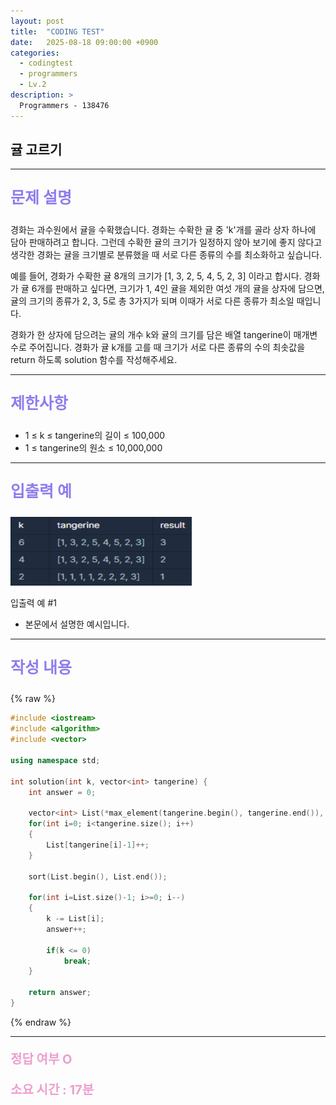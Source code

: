 ```yaml
---
layout: post
title:  "CODING TEST"
date:   2025-08-18 09:00:00 +0900
categories:
  - codingtest
  - programmers
  - Lv.2
description: >
  Programmers - 138476
---
```

## 귤 고르기

---

<p style = "color:#8f7cee; font-size:25px; font-weight:bold">
문제 설명
</p>

경화는 과수원에서 귤을 수확했습니다. 경화는 수확한 귤 중 'k'개를 골라 상자 하나에 담아 판매하려고 합니다. 그런데 수확한 귤의 크기가 일정하지 않아 보기에 좋지 않다고 생각한 경화는 귤을 크기별로 분류했을 때 서로 다른 종류의 수를 최소화하고 싶습니다.

예를 들어, 경화가 수확한 귤 8개의 크기가 [1, 3, 2, 5, 4, 5, 2, 3] 이라고 합시다. 경화가 귤 6개를 판매하고 싶다면, 크기가 1, 4인 귤을 제외한 여섯 개의 귤을 상자에 담으면, 귤의 크기의 종류가 2, 3, 5로 총 3가지가 되며 이때가 서로 다른 종류가 최소일 때입니다.

경화가 한 상자에 담으려는 귤의 개수 k와 귤의 크기를 담은 배열 tangerine이 매개변수로 주어집니다. 경화가 귤 k개를 고를 때 크기가 서로 다른 종류의 수의 최솟값을 return 하도록 solution 함수를 작성해주세요.

---

<p style = "color:#8f7cee; font-size:25px; font-weight:bold">
제한사항
</p>

- 1 ≤ k ≤ tangerine의 길이 ≤ 100,000
- 1 ≤ tangerine의 원소 ≤ 10,000,000

---

<p style = "color:#8f7cee; font-size:25px; font-weight:bold">
입출력 예 
</p>

<img src = "/assets/img/codingtest/138476.png" width = "290" height = "110">

입출력 예 #1
- 본문에서 설명한 예시입니다.

---

<p style = "color:#8f7cee; font-size:25px; font-weight:bold">
작성 내용
</p>

{% raw %}
```cpp
#include <iostream>
#include <algorithm>
#include <vector>

using namespace std;

int solution(int k, vector<int> tangerine) {
    int answer = 0;
    
    vector<int> List(*max_element(tangerine.begin(), tangerine.end()), 0);
    for(int i=0; i<tangerine.size(); i++)
    {
        List[tangerine[i]-1]++;
    }
    
    sort(List.begin(), List.end());
    
    for(int i=List.size()-1; i>=0; i--)
    {
        k -= List[i];
        answer++;
        
        if(k <= 0)
            break;
    }
    
    return answer;
}
```
{% endraw %}

---

<p style = "color:#ed9ece; font-size:20px; font-weight:bold">
정답 여부 O
</p>

<p style = "color:#ed9ece; font-size:20px; font-weight:bold">
소요 시간 : 17분
</p>
